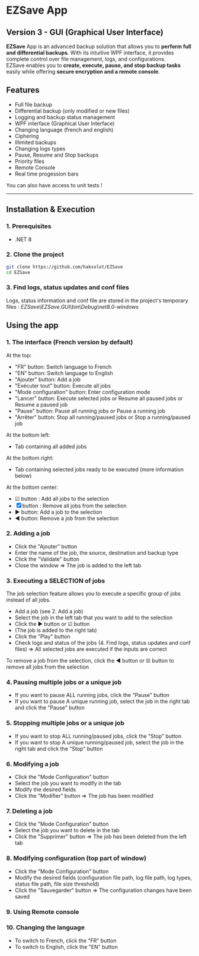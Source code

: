 # EZSave App
## Version 3 - GUI (Graphical User Interface)

**EZSave** App is an advanced backup solution that allows you to **perform full and differential backups**. With its intuitive WPF interface, it provides complete control over file management, logs, and configurations.  
EZSave enables you to **create, execute, pause, and stop backup tasks** easily while offering **secure encryption and a remote console**.

## Features  

- Full file backup
- Differential backup (only modified or new files)  
- Logging and backup status management  
- WPF interface (Graphical User Interface)
- Changing language (french and english)
- Ciphering
- Illimited backups
- Changing logs types
- Pause, Resume and Stop backups
- Priority files
- Remote Console
- Real time progession bars

You can also have access to unit tests !

---

## Installation & Execution  

### 1. Prerequisites  
- .NET 8  


### 2. Clone the project  
```bash
git clone https://github.com/haksolot/EZSave
cd EZSave
```

### 3. Find logs, status updates and conf files
Logs, status information and conf file are stored in the project's temporary files : *EZSave\EZSave.GUI\bin\Debug\net8.0-windows*

## Using the app  

### 1. The interface (French version by default) 

At the top:

- "FR" button: Switch language to French
- "EN" button: Switch language to English
- "Ajouter" button: Add a job
- "Exécuter tout" button: Execute all jobs
- "Mode configuration" button: Enter configuration mode
- "Lancer" button: Execute selected jobs or Resume all paused jobs or Resume a paused job
- "Pause" button: Pause all running jobs or Pause a running job
- "Arrêter" button: Stop all running/paused jobs or Stop a running/paused job

At the bottom left:

- Tab containing all added jobs

At the bottom right:

- Tab containing selected jobs ready to be executed (more information below)

At the bottom center:

- ☑ button : Add all jobs to the selection
- ☒ button : Remove all jobs from the selection
- ▶︎ button: Add a job to the selection
- ◀︎ button: Remove a job from the selection

### 2. Adding a job

- Click the "Ajouter" button
- Enter the name of the job, the source, destination and backup type
- Click the "Validate" button
- Close the window
  => The job is added to the left tab
  
### 3. Executing a SELECTION of jobs

The job selection feature allows you to execute a specific group of jobs instead of all jobs.

  - Add a job (see 2. Add a job)
  - Select the job in the left tab that you want to add to the selection
  - Click the ▶︎ button or ☑ button
  - (The job is added to the right tab)
  - Click the "Play" button
  - Check logs and status of the jobs (4. Find logs, status updates and conf files)
    => All selected jobs are executed if the inputs are correct
    
To remove a job from the selection, click the ◀︎ button or ☒ button to remove all jobs from the selection

### 4. Pausing multiple jobs or a unique job

- If you want to pause ALL running jobs, click the "Pause" button
- If you want to pause A unique running job, select the job in the right tab and click the "Pause" button

### 5. Stopping multiple jobs or a unique job

- If you want to stop ALL running/paused jobs, click the "Stop" button
- If you want to stop A unique running/paused job, select the job in the right tab and click the "Stop" button

### 6. Modifying a job

- Click the "Mode Configuration" button
- Select the job you want to modify in the tab
- Modify the desired fields 
- Click the "Modifier" button
   => The job has been modified

### 7. Deleting a job

- Click the "Mode Configuration" button
- Select the job you want to delete in the tab
- Click the "Supprimer" button
   => The job has been deleted from the left tab

### 8. Modifying configuration (top part of window)

- Click the "Mode Configuration" button
- Modify the desired fields (configuration file path, log file path, log types, status file path, file size threshold)
- Click the "Sauvegarder" button
   => The configuration changes have been saved 

### 9. Using Remote console

### 10. Changing the language

- To switch to French, click the "FR" button
- To switch to English, click the "EN" button

